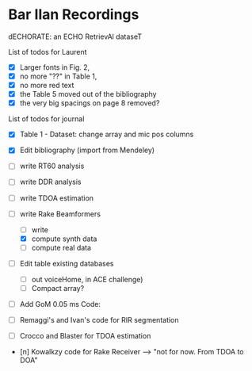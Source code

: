 Bar Ilan Recordings
==============================

dECHORATE: an ECHO RetrievAl dataseT

List of todos for Laurent

- [x] Larger fonts in Fig. 2,
- [x] no more "??" in Table 1,
- [x] no more red text
- [x] the Table 5 moved out of the bibliography
- [x] the very big spacings on page 8 removed?

List of todos for journal

- [x] Table 1 - Dataset: change array and mic pos columns
- [x] Edit bibliography (import from Mendeley)
- [ ] write RT60 analysis
- [ ] write DDR analysis
- [ ] write TDOA estimation
- [ ] write Rake Beamformers
  - [ ] write
  - [x] compute synth data
  - [ ] compute real data
- [ ] Edit table existing databases
  - [ ] out voiceHome, in ACE challenge)
  - [ ] Compact array?
- [ ] Add GoM 0.05 ms
Code:

- [ ] Remaggi's and Ivan's code for RIR segmentation
- [ ] Crocco and Blaster for TDOA estimation
- [n] Kowalkzy code for Rake Receiver --> "not for now. From TDOA to DOA"